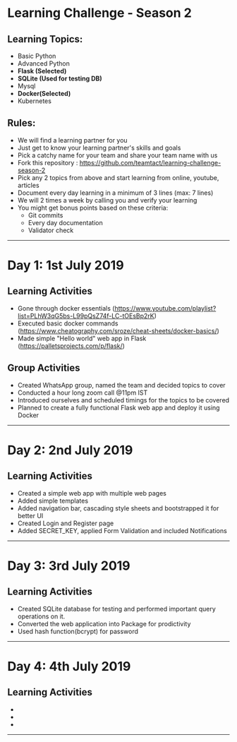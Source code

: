 # Learning Challenge - Season 2

## Learning Topics:
- Basic Python
- Advanced Python
- **Flask (Selected)**
- **SQLite (Used for testing DB)**
- Mysql
- **Docker(Selected)**
- Kubernetes

## Rules:
- We will find a learning partner for you
- Just get to know your learning partner's skills and goals
- Pick a catchy name for your team and share your team name with us
- Fork this repository : https://github.com/teamtact/learning-challenge-season-2
- Pick any 2 topics from above and start learning from online, youtube, articles
- Document every day learning in a minimum of 3 lines (max: 7 lines)
- We will 2 times a week by calling you and verify your learning
- You might get bonus points based on these criteria:
	- Git commits
	- Every day documentation
	- Validator check



---
# Day 1: 1st July 2019

## Learning Activities
- Gone through docker essentials (https://www.youtube.com/playlist?list=PLhW3qG5bs-L99pQsZ74f-LC-tOEsBp2rK)
- Executed basic docker commands (https://www.cheatography.com/sroze/cheat-sheets/docker-basics/)
- Made simple "Hello world" web app in Flask (https://palletsprojects.com/p/flask/)

## Group Activities
- Created WhatsApp group, named the team and decided topics to cover
- Conducted a hour long zoom call @11pm IST
- Introduced ourselves and scheduled timings for the topics to be covered
- Planned to create a fully functional Flask web app and deploy it using Docker

---
# Day 2: 2nd July 2019

## Learning Activities
- Created a simple web app with multiple web pages
- Added simple templates
- Added navigation bar, cascading style sheets and bootstrapped it for better UI
- Created Login and Register page
- Added SECRET_KEY, applied Form Validation and included Notifications

---
# Day 3: 3rd July 2019

## Learning Activities
- Created SQLite database for testing and performed important query operations on it.
- Converted the web application into Package for prodictivity
- Used hash function(bcrypt) for password

---
# Day 4: 4th July 2019

## Learning Activities
-
-
-



------




